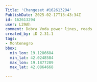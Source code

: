 ```yaml
---
Title: 'Changeset #162613294'
PublishDate: 2025-02-17T13:43:34Z
id: 162613294
user: L29Ah
comment: Dobra Voda power lines, roads
created_by: iD 2.31.1
tags:
- Montenegro
bbox:
  min_lon: 19.1286684
  min_lat: 42.0248584
  max_lon: 19.1877289
  max_lat: 42.0864668

---
```

